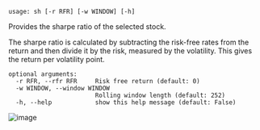 ```
usage: sh [-r RFR] [-w WINDOW] [-h]
```

Provides the sharpe ratio of the selected stock.

The sharpe ratio is calculated by subtracting the risk-free rates from the return and then divide it by the risk, 
measured by the volatility. This gives the return per volatility point.

```
optional arguments:
  -r RFR, --rfr RFR     Risk free return (default: 0)
  -w WINDOW, --window WINDOW
                        Rolling window length (default: 252)
  -h, --help            show this help message (default: False)
```
![image](https://user-images.githubusercontent.com/75195383/163530426-77abe5ac-9c21-43e5-a975-5a37c7eb452f.png)
